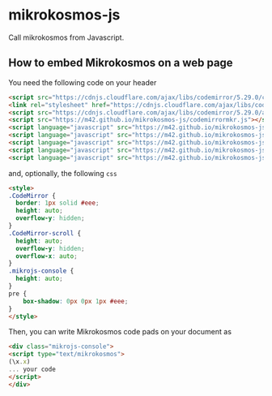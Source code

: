 # mikrokosmos-js
Call mikrokosmos from Javascript.

## How to embed Mikrokosmos on a web page
You need the following code on your header

~~~ html
<script src="https://cdnjs.cloudflare.com/ajax/libs/codemirror/5.29.0/codemirror.min.js"></script>
<link rel="stylesheet" href="https://cdnjs.cloudflare.com/ajax/libs/codemirror/5.29.0/codemirror.css">
<script src="https://cdnjs.cloudflare.com/ajax/libs/codemirror/5.29.0/addon/mode/simple.min.js"></script>
<script src="https://m42.github.io/mikrokosmos-js/codemirrormkr.js"></script>
<script language="javascript" src="https://m42.github.io/mikrokosmos-js/rts.js"></script>
<script language="javascript" src="https://m42.github.io/mikrokosmos-js/lib.js"></script>
<script language="javascript" src="https://m42.github.io/mikrokosmos-js/out.js"></script>
<script language="javascript" src="https://m42.github.io/mikrokosmos-js/runmain.js"></script>
<script language="javascript" src="https://m42.github.io/mikrokosmos-js/mikrobox.js" defer></script>
~~~

and, optionally, the following `css`

~~~ html
<style>
.CodeMirror {
  border: 1px solid #eee;
  height: auto;
  overflow-y: hidden;
}
.CodeMirror-scroll {
  height: auto;
  overflow-y: hidden;
  overflow-x: auto;
}
.mikrojs-console {
  height: auto;
}
pre {
    box-shadow: 0px 0px 1px #eee;
}
</style>
~~~

Then, you can write Mikrokosmos code pads on your document as

~~~ html
<div class="mikrojs-console">
<script type="text/mikrokosmos">
(\x.x)
... your code
</script>
</div>
~~~
